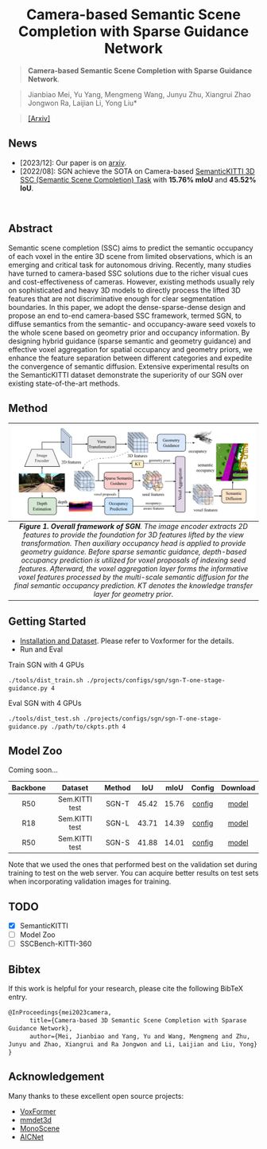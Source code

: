 <div align="center">   
  
# Camera-based Semantic Scene Completion with Sparse Guidance Network
</div>

> **Camera-based Semantic Scene Completion with Sparse Guidance Network**. 

> Jianbiao Mei, Yu Yang, Mengmeng Wang, Junyu Zhu, Xiangrui Zhao Jongwon Ra, Laijian Li, Yong Liu*

>  [[Arxiv]]()


## News
- [2023/12]: Our paper is on [arxiv]().
- [2022/08]: SGN achieve the SOTA on Camera-based [SemanticKITTI 3D SSC (Semantic Scene Completion) Task](http://www.semantic-kitti.org/tasks.html#ssc) with **15.76% mIoU** and **45.52% IoU**.
</br>


## Abstract
Semantic scene completion (SSC) aims to predict the semantic occupancy of each voxel in the entire 3D scene from limited observations, which is an emerging and critical task for autonomous driving. Recently, many studies have turned to camera-based SSC solutions due to the richer visual cues and cost-effectiveness of cameras. However, existing methods usually rely on sophisticated and heavy 3D models to directly process the lifted 3D features that are not discriminative enough for clear segmentation boundaries. In this paper, we adopt the dense-sparse-dense design and propose an end to-end camera-based SSC framework, termed SGN, to diffuse semantics from the semantic- and occupancy-aware seed voxels to the whole scene based on geometry prior and occupancy information. By designing hybrid guidance (sparse semantic and geometry guidance) and effective voxel aggregation for spatial occupancy and geometry priors, we enhance the feature separation between different categories and expedite the convergence of semantic diffusion. Extensive experimental results on the SemanticKITTI dataset demonstrate the superiority of our SGN over existing state-of-the-art methods.


## Method

| ![SGN.jpg](./teaser/arch.png) | 
|:--:| 
| ***Figure 1. Overall framework of SGN**. The image encoder extracts 2D features to provide the foundation for 3D features lifted by the view transformation. Then auxiliary occupancy head is applied to provide geometry guidance. Before sparse semantic guidance, depth-based occupancy prediction is utilized for voxel proposals of indexing seed features. Afterward, the voxel aggregation layer forms the informative voxel features processed by the multi-scale semantic diffusion for the final semantic occupancy prediction. KT denotes the knowledge transfer layer for geometry prior.* |

## Getting Started
- [Installation and Dataset](https://github.com/NVlabs/VoxFormer). Please refer to Voxformer for the details.
- Run and Eval
  
Train SGN with 4 GPUs 
```
./tools/dist_train.sh ./projects/configs/sgn/sgn-T-one-stage-guidance.py 4
```

Eval SGN with 4 GPUs
```
./tools/dist_test.sh ./projects/configs/sgn/sgn-T-one-stage-guidance.py ./path/to/ckpts.pth 4
```

## Model Zoo
Coming soon...

| Backbone | Dataset| Method | IoU| mIoU | Config | Download |
| :---: | :---: | :---: | :---: | :---:| :---: | :---: |
| R50 | Sem.KITTI test| SGN-T |45.42| 15.76|[config](./projects/configs/sgn/sgn-T-one-stage-guidance.py) |[model]() 
| R18 | Sem.KITTI test| SGN-L | 43.71| 14.39|[config](./projects/configs/sgn/sgn-L-one-stage-guidance.py) |[model]()|
| R50 | Sem.KITTI test| SGN-S | 41.88| 14.01|[config](./projects/configs/sgn/sgn-S-one-stage-guidance.py) |[model]()|

Note that we used the ones that performed best on the validation set during training to test on the web server. You can acquire better results on test sets when incorporating validation images for training.
 
## TODO

- [x] SemanticKITTI
- [ ] Model Zoo
- [ ] SSCBench-KITTI-360

## Bibtex
If this work is helpful for your research, please cite the following BibTeX entry.

```
@InProceedings{mei2023camera,
      title={Camera-based 3D Semantic Scene Completion with Sparase Guidance Network}, 
      author={Mei, Jianbiao and Yang, Yu and Wang, Mengmeng and Zhu, Junyu and Zhao, Xiangrui and Ra Jongwon and Li, Laijian and Liu, Yong}
}
```

## Acknowledgement

Many thanks to these excellent open source projects:
- [VoxFormer](https://github.com/NVlabs/VoxFormer)
- [mmdet3d](https://github.com/open-mmlab/mmdetection3d)
- [MonoScene](https://github.com/astra-vision/MonoScene)
- [AICNet](https://github.com/waterljwant/SSC)
